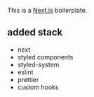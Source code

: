 This is a [Next.js](https://nextjs.org/) boilerplate.

## added stack

- next
- styled components
- styled-system
- eslint
- prettier
- custom hooks
